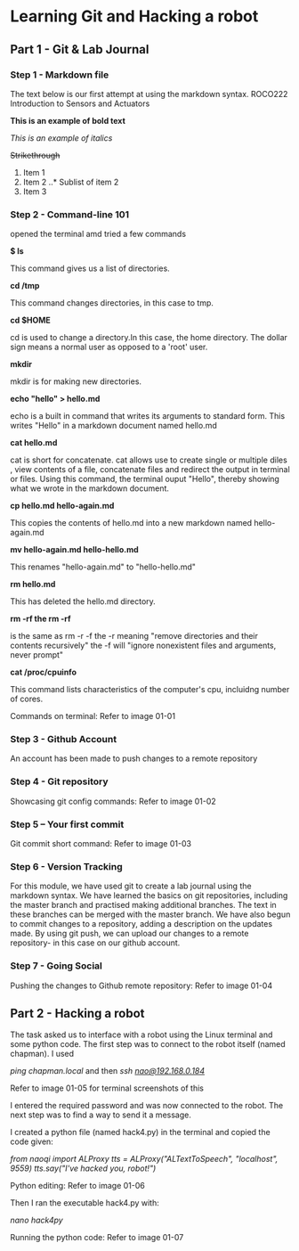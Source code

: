 # Learning Git and Hacking a robot

## Part 1 - Git & Lab Journal

### Step 1 - Markdown file
The text below is our first attempt at using the markdown syntax.
ROCO222
Introduction to Sensors and Actuators

**This is an example of bold text**

*This is an example of italics*

~~Strikethrough~~

  1. Item 1
  2. Item 2 
  ..* Sublist of item 2
  3. Item 3

### Step 2 - Command-line 101

opened the terminal amd tried a few commands

**$ ls**

This command gives us a list of directories.

**cd /tmp**

This command changes directories, in this case to tmp.

**cd $HOME**

cd is used to change a directory.In this case, the home directory. The dollar sign means a normal user as opposed to a 'root' user.

**mkdir**

mkdir is for making new directories.

**echo "hello" > hello.md**

echo is a built in command that writes its arguments to standard form. This writes "Hello" in a markdown document named hello.md

**cat hello.md**

cat is short for concatenate. cat allows use to create single or multiple diles , view contents of a file, concatenate files and redirect the output in terminal or files. Using this command, the terminal ouput "Hello", thereby showing what we wrote in the markdown document.

**cp hello.md hello-again.md**

This copies the contents of hello.md into a new markdown named hello-again.md

**mv hello-again.md hello-hello.md**

This renames "hello-again.md" to "hello-hello.md"

**rm hello.md**

This has deleted the hello.md directory.

**rm -rf the rm -rf**

is the same as rm -r -f the -r meaning "remove directories and their contents recursively" the -f will "ignore nonexistent files and arguments, never prompt"

**cat /proc/cpuinfo**

This command lists characteristics of the computer's cpu, incluidng number of cores.

Commands on terminal: Refer to image 01-01
### Step 3 - Github Account
An account has been made to push changes to a remote repository

### Step 4 - Git repository

Showcasing git config commands: Refer to image 01-02

### Step 5 – Your first commit

Git commit short command: Refer to image 01-03

### Step 6 - Version Tracking

For this module, we have used git to create a lab journal using the markdown syntax. We have learned the basics on git repositories, including the master branch and practised making additional branches. The text in these branches can be merged with the master branch. We have also begun to commit changes to a repository, adding a description on the updates made. By using git push, we can upload our changes to a remote repository- in this case on our github account.

### Step 7 - Going Social

Pushing the changes to Github remote repository: Refer to image 01-04

## Part 2 - Hacking a robot

The task asked us to interface with a robot using the Linux terminal and some python code. The first step was to connect to the robot itself (named chapman). I used 

*ping chapman.local*
and then
*ssh nao@192.168.0.184*

Refer to image 01-05 for terminal screenshots of this

I entered the required password and was now connected to the robot. The next step was to find a way to send it a message.

I created a python file (named hack4.py) in the terminal and copied the code given:

*from naoqi import ALProxy
tts = ALProxy("ALTextToSpeech", "localhost", 9559)
tts.say("I've hacked you, robot!")*

Python editing: Refer to image 01-06

Then I ran the executable hack4.py with:

*nano hack4py*

Running the python code: Refer to image 01-07



